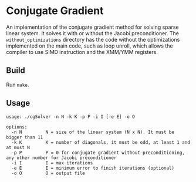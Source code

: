 # Conjugate Gradient

An implementation of the conjugate gradient method for solving sparse linear system. It solves it with or without the Jacobi preconditioner. The `without_optimizations` directory has the code without the optimizations implemented on the main code, such as loop unroll, which allows the compiler to use SIMD instruction and the XMM/YMM registers.

## Build
Run `make`.

## Usage
``` 
usage: ./cgSolver -n N -k K -p P -i I [-e E] -o O

options:
  -n N         N = size of the linear system (N x N). It must be bigger than 11
  -k K         K = number of diagonals, it must be odd, at least 1 and at most N
  -p P         P = 0 for conjugate gradient without preconditioning, any other number for Jacobi preconditioner
  -i I         I = max iterations
  -e E         E = minimum error to finish iterations (optional)
  -o O         O = output file
```
